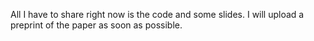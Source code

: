 All I have to share right now is the code and some slides. I will upload a preprint of the paper as soon as possible.
